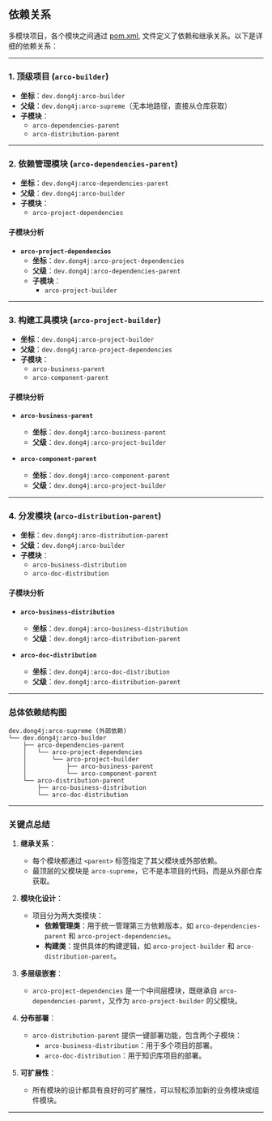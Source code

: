 ## 依赖关系

多模块项目，各个模块之间通过 [pom.xml](./pom.xml), 文件定义了依赖和继承关系。以下是详细的依赖关系：

---

### 1. 顶级项目 (`arco-builder`)

- **坐标**：`dev.dong4j:arco-builder`
- **父级**：`dev.dong4j:arco-supreme`（无本地路径，直接从仓库获取）
- **子模块**：
    - `arco-dependencies-parent`
    - `arco-distribution-parent`

---

### 2. 依赖管理模块 (`arco-dependencies-parent`)

- **坐标**：`dev.dong4j:arco-dependencies-parent`
- **父级**：`dev.dong4j:arco-builder`
- **子模块**：
    - `arco-project-dependencies`

#### 子模块分析

- **`arco-project-dependencies`**
    - **坐标**：`dev.dong4j:arco-project-dependencies`
    - **父级**：`dev.dong4j:arco-dependencies-parent`
    - **子模块**：
        - `arco-project-builder`

---

### 3. 构建工具模块 (`arco-project-builder`)

- **坐标**：`dev.dong4j:arco-project-builder`
- **父级**：`dev.dong4j:arco-project-dependencies`
- **子模块**：
    - `arco-business-parent`
    - `arco-component-parent`

#### 子模块分析

- **`arco-business-parent`**
    - **坐标**：`dev.dong4j:arco-business-parent`
    - **父级**：`dev.dong4j:arco-project-builder`

- **`arco-component-parent`**
    - **坐标**：`dev.dong4j:arco-component-parent`
    - **父级**：`dev.dong4j:arco-project-builder`

---

### 4. 分发模块 (`arco-distribution-parent`)

- **坐标**：`dev.dong4j:arco-distribution-parent`
- **父级**：`dev.dong4j:arco-builder`
- **子模块**：
    - `arco-business-distribution`
    - `arco-doc-distribution`

#### 子模块分析

- **`arco-business-distribution`**
    - **坐标**：`dev.dong4j:arco-business-distribution`
    - **父级**：`dev.dong4j:arco-distribution-parent`

- **`arco-doc-distribution`**
    - **坐标**：`dev.dong4j:arco-doc-distribution`
    - **父级**：`dev.dong4j:arco-distribution-parent`

---

### 总体依赖结构图

```
dev.dong4j:arco-supreme (外部依赖)
└── dev.dong4j:arco-builder
    ├── arco-dependencies-parent
    │   └── arco-project-dependencies
    │       └── arco-project-builder
    │           ├── arco-business-parent
    │           └── arco-component-parent
    └── arco-distribution-parent
        ├── arco-business-distribution
        └── arco-doc-distribution
```

---

### 关键点总结

1. **继承关系**：
    - 每个模块都通过 `<parent>` 标签指定了其父模块或外部依赖。
    - 最顶层的父模块是 `arco-supreme`，它不是本项目的代码，而是从外部仓库获取。

2. **模块化设计**：
    - 项目分为两大类模块：
        - **依赖管理类**：用于统一管理第三方依赖版本，如 `arco-dependencies-parent` 和 `arco-project-dependencies`。
        - **构建类**：提供具体的构建逻辑，如 `arco-project-builder` 和 `arco-distribution-parent`。

3. **多层级嵌套**：
    - `arco-project-dependencies` 是一个中间层模块，既继承自 `arco-dependencies-parent`，又作为 `arco-project-builder` 的父模块。

4. **分布部署**：
    - `arco-distribution-parent` 提供一键部署功能，包含两个子模块：
        - `arco-business-distribution`：用于多个项目的部署。
        - `arco-doc-distribution`：用于知识库项目的部署。

5. **可扩展性**：
    - 所有模块的设计都具有良好的可扩展性，可以轻松添加新的业务模块或组件模块。

---

